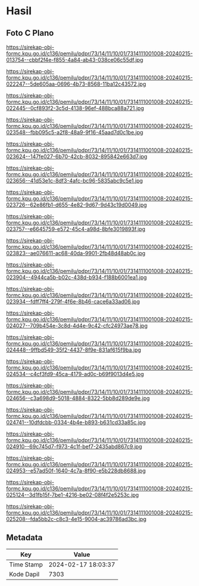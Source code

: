 # Hasil

## Foto C Plano

https://sirekap-obj-formc.kpu.go.id/c136/pemilu/pdpr/73/14/11/10/01/7314111001008-20240215-013754--cbbf2f4e-f855-4a84-ab43-038ce06c55df.jpg

https://sirekap-obj-formc.kpu.go.id/c136/pemilu/pdpr/73/14/11/10/01/7314111001008-20240215-022247--5de605aa-0696-4b73-8568-11ba12c43572.jpg

https://sirekap-obj-formc.kpu.go.id/c136/pemilu/pdpr/73/14/11/10/01/7314111001008-20240215-022445--0cf893f2-3c5d-4138-96ef-488bca88a721.jpg

https://sirekap-obj-formc.kpu.go.id/c136/pemilu/pdpr/73/14/11/10/01/7314111001008-20240215-023548--fbb095c5-a2f8-48a9-9f16-45aad7d0c1be.jpg

https://sirekap-obj-formc.kpu.go.id/c136/pemilu/pdpr/73/14/11/10/01/7314111001008-20240215-023624--147fe027-6b70-42cb-8032-895842e663d7.jpg

https://sirekap-obj-formc.kpu.go.id/c136/pemilu/pdpr/73/14/11/10/01/7314111001008-20240215-023656--41d53e1c-8df3-4afc-bc96-5835abc9c5e1.jpg

https://sirekap-obj-formc.kpu.go.id/c136/pemilu/pdpr/73/14/11/10/01/7314111001008-20240215-023726--62e86fb1-d655-4e82-9d67-9d43c19d0049.jpg

https://sirekap-obj-formc.kpu.go.id/c136/pemilu/pdpr/73/14/11/10/01/7314111001008-20240215-023757--e6645759-e572-45c4-a98d-8bfe3019893f.jpg

https://sirekap-obj-formc.kpu.go.id/c136/pemilu/pdpr/73/14/11/10/01/7314111001008-20240215-023823--ae076611-ac68-40da-9901-2fb48d48ab0c.jpg

https://sirekap-obj-formc.kpu.go.id/c136/pemilu/pdpr/73/14/11/10/01/7314111001008-20240215-023904--4944ca5b-b02c-438d-b934-f188b6001ea1.jpg

https://sirekap-obj-formc.kpu.go.id/c136/pemilu/pdpr/73/14/11/10/01/7314111001008-20240215-023934--fdff7ff4-279f-4f6e-8b46-cace6a33ad06.jpg

https://sirekap-obj-formc.kpu.go.id/c136/pemilu/pdpr/73/14/11/10/01/7314111001008-20240215-024027--709b454e-3c8d-4d4e-9c42-cfc24973ae78.jpg

https://sirekap-obj-formc.kpu.go.id/c136/pemilu/pdpr/73/14/11/10/01/7314111001008-20240215-024448--9ffbd549-35f2-4437-8f9e-831af615f9ba.jpg

https://sirekap-obj-formc.kpu.go.id/c136/pemilu/pdpr/73/14/11/10/01/7314111001008-20240215-024534--c4cf3fd9-45ca-4179-ad0c-b69f9013d4e5.jpg

https://sirekap-obj-formc.kpu.go.id/c136/pemilu/pdpr/73/14/11/10/01/7314111001008-20240215-024656--c3a698d9-5018-4884-8322-5bb8d289de9e.jpg

https://sirekap-obj-formc.kpu.go.id/c136/pemilu/pdpr/73/14/11/10/01/7314111001008-20240215-024741--10dfdcbb-0334-4b4e-b893-b631cd33a85c.jpg

https://sirekap-obj-formc.kpu.go.id/c136/pemilu/pdpr/73/14/11/10/01/7314111001008-20240215-024910--69c745d7-f973-4c1f-bef7-2435abd867c9.jpg

https://sirekap-obj-formc.kpu.go.id/c136/pemilu/pdpr/73/14/11/10/01/7314111001008-20240215-024953--e57ad50f-1640-4c7a-8f90-e5b228db8688.jpg

https://sirekap-obj-formc.kpu.go.id/c136/pemilu/pdpr/73/14/11/10/01/7314111001008-20240215-025124--3d1fb15f-7be1-4216-be02-08f4f2e5253c.jpg

https://sirekap-obj-formc.kpu.go.id/c136/pemilu/pdpr/73/14/11/10/01/7314111001008-20240215-025208--fda5bb2c-c8c3-4e15-9004-ac39786ad3bc.jpg


## Metadata

| Key        | Value               |
| ---------- | ------------------- |
| Time Stamp | 2024-02-17 18:03:37 |
| Kode Dapil | 7303                |



